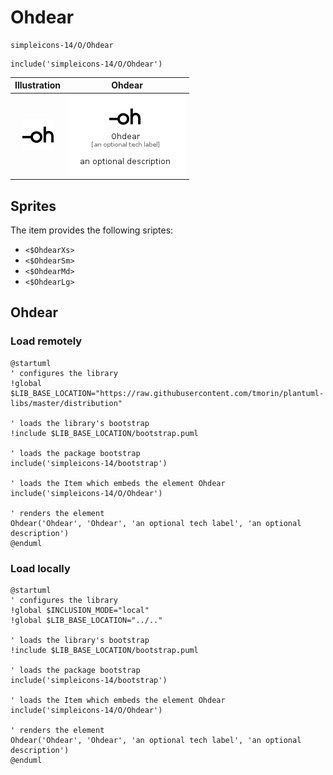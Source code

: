 # Ohdear


```text
simpleicons-14/O/Ohdear
```

```text
include('simpleicons-14/O/Ohdear')
```



| Illustration | Ohdear |
| :---: | :---: |
| ![illustration for Illustration](../../simpleicons-14/O/Ohdear.png) | ![illustration for Ohdear](../../simpleicons-14/O/Ohdear.Local.png) |



## Sprites
The item provides the following sriptes:

- `<$OhdearXs>`
- `<$OhdearSm>`
- `<$OhdearMd>`
- `<$OhdearLg>`





## Ohdear

### Load remotely
```plantuml
@startuml
' configures the library
!global $LIB_BASE_LOCATION="https://raw.githubusercontent.com/tmorin/plantuml-libs/master/distribution"

' loads the library's bootstrap
!include $LIB_BASE_LOCATION/bootstrap.puml

' loads the package bootstrap
include('simpleicons-14/bootstrap')

' loads the Item which embeds the element Ohdear
include('simpleicons-14/O/Ohdear')

' renders the element
Ohdear('Ohdear', 'Ohdear', 'an optional tech label', 'an optional description')
@enduml
```

### Load locally
```plantuml
@startuml
' configures the library
!global $INCLUSION_MODE="local"
!global $LIB_BASE_LOCATION="../.."

' loads the library's bootstrap
!include $LIB_BASE_LOCATION/bootstrap.puml

' loads the package bootstrap
include('simpleicons-14/bootstrap')

' loads the Item which embeds the element Ohdear
include('simpleicons-14/O/Ohdear')

' renders the element
Ohdear('Ohdear', 'Ohdear', 'an optional tech label', 'an optional description')
@enduml
```

